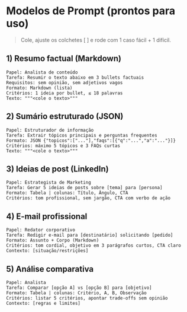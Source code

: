 # Modelos de Prompt (prontos para uso)

> Cole, ajuste os colchetes [ ] e rode com 1 caso fácil + 1 difícil.

## 1) Resumo factual (Markdown)
```
Papel: Analista de conteúdo
Tarefa: Resumir o texto abaixo em 3 bullets factuais
Requisitos: sem opinião, sem adjetivos vagos
Formato: Markdown (lista)
Critérios: 1 ideia por bullet, ≤ 18 palavras
Texto: """<cole o texto>"""
```

## 2) Sumário estruturado (JSON)
```
Papel: Estruturador de informação
Tarefa: Extrair tópicos principais e perguntas frequentes
Formato: JSON {"topicos":["..."],"faqs":[{"q":"...","a":"..."}]}
Critérios: máximo 5 tópicos e 3 FAQs curtas
Texto: """<cole o texto>"""
```

## 3) Ideias de post (LinkedIn)
```
Papel: Estrategista de Marketing
Tarefa: Gerar 5 ideias de posts sobre [tema] para [persona]
Formato: Tabela | colunas: Título, Ângulo, CTA
Critérios: tom profissional, sem jargão, CTA com verbo de ação
```

## 4) E-mail profissional
```
Papel: Redator corporativo
Tarefa: Redigir e-mail para [destinatário] solicitando [pedido]
Formato: Assunto + Corpo (Markdown)
Critérios: tom cordial, objetivo em 3 parágrafos curtos, CTA claro
Contexto: [situação/restrições]
```

## 5) Análise comparativa
```
Papel: Analista
Tarefa: Comparar [opção A] vs [opção B] para [objetivo]
Formato: Tabela | colunas: Critério, A, B, Observação
Critérios: listar 5 critérios, apontar trade-offs sem opinião
Contexto: [regras e limites]
```

